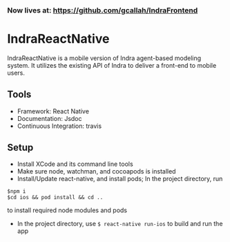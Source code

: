 ### Now lives at: https://github.com/gcallah/IndraFrontend

# IndraReactNative
IndraReactNative is a mobile version of Indra agent-based modeling system. It utilizes the existing API of Indra to deliver a front-end to mobile users. 

## Tools
* Framework: React Native
* Documentation: Jsdoc
* Continuous Integration: travis


## Setup
* Install XCode and its command line tools
* Make sure node, watchman, and cocoapods is installed
* Install/Update react-native, and install pods; In the project directory, run
```
$npm i
$cd ios && pod install && cd ..
```
to install required node modules and pods

* In the project directory, use `$ react-native run-ios` to build and run the app
